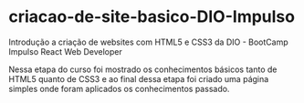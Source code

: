 # criacao-de-site-basico-DIO-Impulso
Introdução a criação de websites com HTML5 e CSS3 da DIO - BootCamp Impulso React Web Developer

Nessa etapa do curso foi mostrado os conhecimentos básicos tanto de HTML5 quanto de CSS3 e ao final dessa etapa foi criado uma página simples onde foram aplicados os conhecimentos passado.
